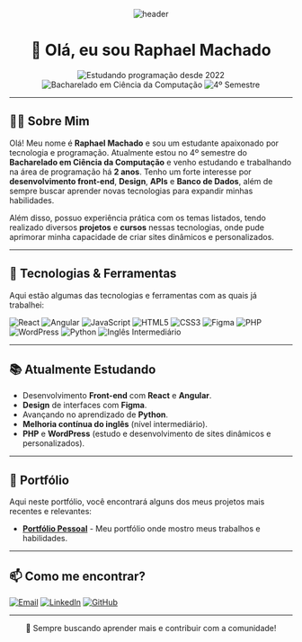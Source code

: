 <p align="center">
  <img src="https://capsule-render.vercel.app/api?type=waving&height=250&color=ffff&text=My%20GitHub&fontColor=0D1117" alt="header" />
</p>


<h1 align="center">👋 Olá, eu sou Raphael Machado</h1>

<p align="center">
  <img src="https://img.shields.io/badge/estudando%20programação%20desde-2022-blue" alt="Estudando programação desde 2022" />
  <img src="https://img.shields.io/badge/Bacharelado%20em-Ciência%20da%20Computação-blueviolet" alt="Bacharelado em Ciência da Computação" />
  <img src="https://img.shields.io/badge/semestre-4º-ff69b4" alt="4º Semestre" />
</p>

---

## 🧑‍💻 Sobre Mim

Olá! Meu nome é **Raphael Machado** e sou um estudante apaixonado por tecnologia e programação. Atualmente estou no 4º semestre do **Bacharelado em Ciência da Computação** e venho estudando e trabalhando na área de programação há **2 anos**. Tenho um forte interesse por **desenvolvimento front-end**, **Design**, **APIs** e **Banco de Dados**, além de sempre buscar aprender novas tecnologias para expandir minhas habilidades.

Além disso, possuo experiência prática com os temas listados, tendo realizado diversos **projetos** e **cursos** nessas tecnologias, onde pude aprimorar minha capacidade de criar sites dinâmicos e personalizados.

---

## 🚀 Tecnologias & Ferramentas

Aqui estão algumas das tecnologias e ferramentas com as quais já trabalhei:

<p align="left">
  <!-- Frontend -->
  <img src="https://img.shields.io/badge/Frontend-React-blue?logo=react" alt="React" />
  <img src="https://img.shields.io/badge/Frontend-Angular-red?logo=angular" alt="Angular" />
  <img src="https://img.shields.io/badge/JavaScript-F7DF1E?logo=javascript&logoColor=black" alt="JavaScript" />
  <img src="https://img.shields.io/badge/HTML5-E34F26?logo=html5&logoColor=white" alt="HTML5" />
  <img src="https://img.shields.io/badge/CSS3-1572B6?logo=css3&logoColor=white" alt="CSS3" />
  
  <!-- Design -->
  <img src="https://img.shields.io/badge/Design-Figma-F24E1E?logo=figma&logoColor=white" alt="Figma" />
  
  <!-- PHP & WordPress -->
  <img src="https://img.shields.io/badge/PHP-777BB4?logo=php&logoColor=white" alt="PHP" />
  <img src="https://img.shields.io/badge/WordPress-21759B?logo=wordpress&logoColor=white" alt="WordPress" />

  <!-- Python -->
  <img src="https://img.shields.io/badge/Python-3776AB?logo=python&logoColor=white" alt="Python" />

  <!-- English -->
  <img src="https://img.shields.io/badge/English-Intermediate-blue?logo=google-translate" alt="Inglês Intermediário" />
</p>

---

## 📚 Atualmente Estudando

- Desenvolvimento **Front-end** com **React** e **Angular**.
- **Design** de interfaces com **Figma**.
- Avançando no aprendizado de **Python**.
- **Melhoria contínua do inglês** (nível intermediário).
- **PHP** e **WordPress** (estudo e desenvolvimento de sites dinâmicos e personalizados).

---

## 🌟 Portfólio

Aqui neste portfólio, você encontrará alguns dos meus projetos mais recentes e relevantes:

- [**Portfólio Pessoal**](https://raphael-machado-silva.github.io/portifolio_padrao/) - Meu portfólio onde mostro meus trabalhos e habilidades.

---

## 📫 Como me encontrar?

<p align="left">
  <a href="mailto:raphael.machado.6996@gmail.com"><img src="https://img.shields.io/badge/Email-D14836?logo=gmail&logoColor=white" alt="Email"></a>
  <a href="https://www.linkedin.com/in/raphael-machado-silva-74457a291/"><img src="https://img.shields.io/badge/LinkedIn-blue?logo=linkedin" alt="LinkedIn"></a>
  <a href="https://github.com/Raphael-Machado-Silva"><img src="https://img.shields.io/badge/GitHub-181717?logo=github&logoColor=white" alt="GitHub"></a>
</p>

---

<p align="center">🎯 Sempre buscando aprender mais e contribuir com a comunidade!</p>

